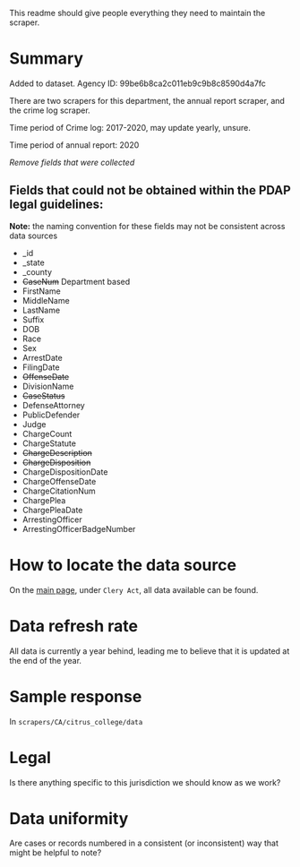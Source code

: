This readme should give people everything they need to maintain the scraper.

# Summary
Added to dataset. Agency ID: 99be6b8ca2c011eb9c9b8c8590d4a7fc

There are two scrapers for this department, the annual report scraper, and the crime log scraper.

Time period of Crime log: 2017-2020, may update yearly, unsure.

Time period of annual report: 2020

_Remove fields that were collected_
## Fields that could not be obtained within the PDAP legal guidelines:
**Note:** the naming convention for these fields may not be consistent across data sources
* _id
* _state
* _county
* ~~CaseNum~~ Department based
* FirstName
* MiddleName
* LastName
* Suffix
* DOB
* Race
* Sex
* ArrestDate
* FilingDate
* ~~OffenseDate~~
* DivisionName
* ~~CaseStatus~~
* DefenseAttorney
* PublicDefender
* Judge
* ChargeCount
* ChargeStatute
* ~~ChargeDescription~~
* ~~ChargeDisposition~~
* ChargeDispositionDate
* ChargeOffenseDate
* ChargeCitationNum
* ChargePlea
* ChargePleaDate
* ArrestingOfficer
* ArrestingOfficerBadgeNumber

# How to locate the data source
On the [main page](https://www.citruscollege.edu/campussafety/Pages/default.aspx), under `Clery Act`, all data available can be found.

# Data refresh rate
All data is currently a year behind, leading me to believe that it is updated at the end of the year.

# Sample response
In `scrapers/CA/citrus_college/data`

# Legal
Is there anything specific to this jurisdiction we should know as we work?

# Data uniformity
Are cases or records numbered in a consistent (or inconsistent) way that might be helpful to note?
